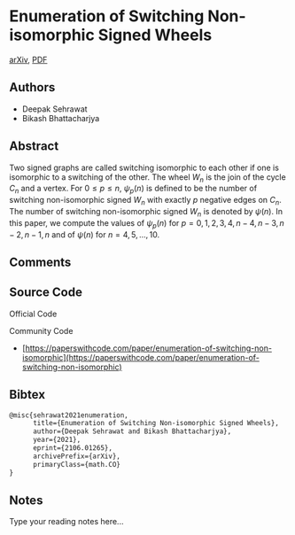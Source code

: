 
# Enumeration of Switching Non-isomorphic Signed Wheels

[arXiv](https://arxiv.org/abs/2106.01265), [PDF](https://arxiv.org/pdf/2106.01265.pdf)

## Authors

- Deepak Sehrawat
- Bikash Bhattacharjya

## Abstract

Two signed graphs are called switching isomorphic to each other if one is isomorphic to a switching of the other. The wheel $W_n$ is the join of the cycle $C_n$ and a vertex. For $0 \leq p \leq n$, $\psi_{p}(n)$ is defined to be the number of switching non-isomorphic signed $W_n$ with exactly $p$ negative edges on $C_n$. The number of switching non-isomorphic signed $W_n$ is denoted by $\psi(n)$. In this paper, we compute the values of $\psi_{p}(n)$ for $p=0,1,2,3,4,n-4,n-3,n-2,n-1,n$ and of $\psi(n)$ for $n=4,5,...,10$.

## Comments



## Source Code

Official Code



Community Code

- [https://paperswithcode.com/paper/enumeration-of-switching-non-isomorphic](https://paperswithcode.com/paper/enumeration-of-switching-non-isomorphic)

## Bibtex

```tex
@misc{sehrawat2021enumeration,
      title={Enumeration of Switching Non-isomorphic Signed Wheels}, 
      author={Deepak Sehrawat and Bikash Bhattacharjya},
      year={2021},
      eprint={2106.01265},
      archivePrefix={arXiv},
      primaryClass={math.CO}
}
```

## Notes

Type your reading notes here...

